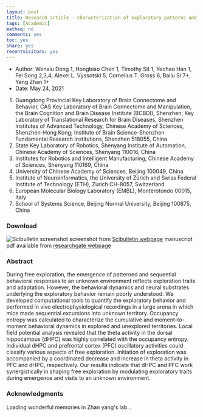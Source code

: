 ```yaml
---
layout: post 
title: Research article - Characterization of exploratory patterns and hippocampal–prefrontal network oscillations during the emergence of free exploration
tags: [Academic]
matheq: no
comments: yes
toc: yes
share: yes
recentvisitors: yes
---
```


- Author: Wenxiu Dong 1, Hongbiao Chen 1, Timothy Sit 1, Yechao Han 1, Fei Song 2,3,4, Alexei L. Vyssotski 5, Cornelius T. Gross 6, Bailu Si 7+, Yang Zhan 1+
- Date: May 24, 2021

1. Guangdong Provincial Key Laboratory of Brain Connectome and Behavior, CAS Key Laboratory of Brain Connectome and Manipulation, the Brain Cognition and Brain Disease Institute (BCBDI), Shenzhen;
Key Laboratory of Translational Research for Brain Diseases, Shenzhen Institutes of Advanced Technology, Chinese Academy of Sciences, Shenzhen-Hong Kong;
Institute of Brain Science-Shenzhen Fundamental Research Institutions, Shenzhen 518055, China
2. State Key Laboratory of Robotics, Shenyang Institute of Automation, Chinese Academy of Sciences, Shenyang 110016, China
3. Institutes for Robotics and Intelligent Manufacturing, Chinese Academy of Sciences, Shenyang 110169, China
4. University of Chinese Academy of Sciences, Beijing 100049, China
5. Institute of Neuroinformatics, the University of Zürich and Swiss Federal Institute of Technology (ETH), Zurich CH-8057, Switzerland
6. European Molecular Biology Laboratory (EMBL), Monterotondo 00015, Italy
7. School of Systems Science, Beijing Normal University, Beijing 100875, China

### Download

![Scibulletin screenshot](/media/pictures/2021-article-scibulletin-screenshot.jpg)
screenshot from [Scibulletin webpage](https://www.sciencedirect.com/science/article/abs/pii/S2095927321003777)
manuscript pdf available from [researchgate webpage](https://www.researchgate.net/profile/Wenxiu-Dong/publication/352019020_Characterization_of_exploratory_patterns_and_hippocampal-prefrontal_network_oscillations_during_the_emergence_of_free_exploration/links/60c35e634585157774c908a0/Characterization-of-exploratory-patterns-and-hippocampal-prefrontal-network-oscillations-during-the-emergence-of-free-exploration.pdf)

### Abstract

During free exploration, the emergence of patterned and sequential behavioral responses to an unknown environment reflects exploration traits and adaptation. However, the behavioral dynamics and neural substrates underlying the exploratory behavior remain poorly understood. We developed computational tools to quantify the exploratory behavior and performed in vivo electrophysiological recordings in a large arena in which mice made sequential excursions into unknown territory. Occupancy entropy was calculated to characterize the cumulative and moment-to-moment behavioral dynamics in explored and unexplored territories. Local field potential analysis revealed that the theta activity in the dorsal hippocampus (dHPC) was highly correlated with the occupancy entropy. Individual dHPC and prefrontal cortex (PFC) oscillatory activities could classify various aspects of free exploration. Initiation of exploration was accompanied by a coordinated decrease and increase in theta activity in PFC and dHPC, respectively. Our results indicate that dHPC and PFC work synergistically in shaping free exploration by modulating exploratory traits during emergence and visits to an unknown environment.

### Acknowledgments

Loading wonderful memories in Zhan yang's lab... 